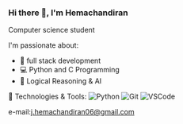 ### Hi there 👋, I'm Hemachandiran
Computer science student

I'm passionate about:
- 🔬 full stack development
- 💻 Python and C Programming
- 🧠 Logical Reasoning & AI

🔧 Technologies & Tools:
![Python](https://img.shields.io/badge/Python-3776AB?style=flat&logo=python&logoColor=white)
![Git](https://img.shields.io/badge/Git-F05032?style=flat&logo=git&logoColor=white)
![VSCode](https://img.shields.io/badge/VSCode-007ACC?style=flat&logo=visual-studio-code&logoColor=white)

e-mail:j.hemachandiran06@gmail.com

